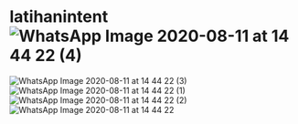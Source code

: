 # latihanintent![WhatsApp Image 2020-08-11 at 14 44 22 (4)](https://user-images.githubusercontent.com/63860092/89871917-66158680-dbe2-11ea-83ec-87224b13e48a.jpeg)
![WhatsApp Image 2020-08-11 at 14 44 22 (3)](https://user-images.githubusercontent.com/63860092/89871923-67df4a00-dbe2-11ea-8f98-b0d1d22ca2a1.jpeg)
![WhatsApp Image 2020-08-11 at 14 44 22 (1)](https://user-images.githubusercontent.com/63860092/89871925-6877e080-dbe2-11ea-8731-7035779fa607.jpeg)
![WhatsApp Image 2020-08-11 at 14 44 22 (2)](https://user-images.githubusercontent.com/63860092/89871931-69107700-dbe2-11ea-91f9-8db99f704b9e.jpeg)
![WhatsApp Image 2020-08-11 at 14 44 22](https://user-images.githubusercontent.com/63860092/89871936-69a90d80-dbe2-11ea-9556-ae8d0e7450df.jpeg)
